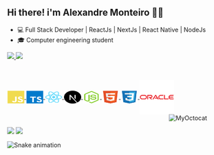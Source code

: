 ## Hi there! i'm Alexandre Monteiro 👨‍💻

- 💻 Full Stack Developer | ReactJs | NextJs | React Native | NodeJs
- 🎓 Computer engineering student

 <div>
  <a href="https://github.com/monteiro-alexandre">
  <img height="180em" src="https://github-readme-stats.vercel.app/api?username=monteiro-alexandre&show_icons=true&theme=dracula&include_all_commits=true&count_private=true"/>
  <img height="180em" src="https://github-readme-stats.vercel.app/api/top-langs/?username=monteiro-alexandre&layout=compact&langs_count=7&theme=dracula"/>
</div>

##

<div style="display: inline_block"><br>
  <img align="center" alt="Javascript" height="30" width="40" src="https://raw.githubusercontent.com/devicons/devicon/master/icons/javascript/javascript-plain.svg">

  <img align="center" alt="Typescript" height="30" width="40" src="https://raw.githubusercontent.com/devicons/devicon/master/icons/typescript/typescript-plain.svg">

  <img align="center" alt="React" height="30" width="40" src="https://raw.githubusercontent.com/devicons/devicon/master/icons/react/react-original.svg">

  <img align="center" alt="Next js" height="30" width="40" src="https://raw.githubusercontent.com/devicons/devicon/master/icons/nextjs/nextjs-original.svg">

  <img align="center" alt="NodeJs" height="30" width="40" src="https://raw.githubusercontent.com/devicons/devicon/master/icons/nodejs/nodejs-original.svg">

  <img align="center" alt="HTML" height="30" width="40" src="https://raw.githubusercontent.com/devicons/devicon/master/icons/html5/html5-original.svg">

  <img align="center" alt="CSS" height="30" width="40" src="https://raw.githubusercontent.com/devicons/devicon/master/icons/css3/css3-original.svg">  

  <img align="center" alt="HTML" height="80" width="80" src="https://raw.githubusercontent.com/devicons/devicon/master/icons/oracle/oracle-original.svg">

  <img align="right" width="128" height="128" src="https://github.com/monteiro-alexandre/monteiro-alexandre/blob/master/.github/my-octocat.png" alt="MyOctocat" />
</div>

##

<div>
  <a href = "mailto:alexandre.monteiro.bec@gmail.com"><img src="https://img.shields.io/badge/-Gmail-%23333?style=for-the-badge&logo=gmail&logoColor=white" target="_blank"></a>
  <a href="https://www.linkedin.com/in/monteiro-alexandre" target="_blank"><img src="https://img.shields.io/badge/-LinkedIn-%230077B5?style=for-the-badge&logo=linkedin&logoColor=white" target="_blank"></a>

  ![Snake animation](https://github.com/monteiro-alexandre/monteiro-alexandre/blob/output/github-contribution-grid-snake.svg)
</div>